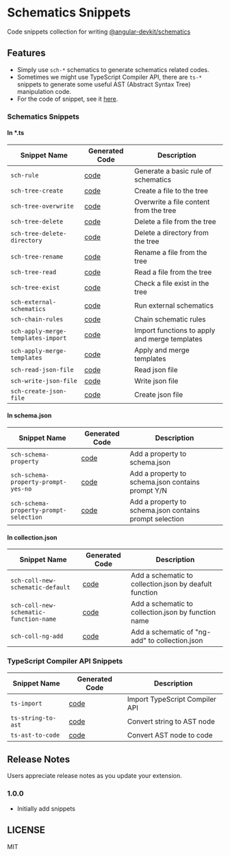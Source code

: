 # Schematics Snippets

Code snippets collection for writing [@angular-devkit/schematics](https://www.npmjs.com/package/@angular-devkit/schematics)

## Features

- Simply use `sch-*` schematics to generate schematics related codes.
- Sometimes we might use TypeScript Compiler API, there are `ts-*` snippets to generate some useful AST (Abstract Syntax Tree) manipulation code.
- For the code of snippet, see it [here](docs/).

### Schematics Snippets

#### In \*.ts

<!-- Schematics Begin -->

| Snippet Name                       | Generated Code                                              | Description                                   |
| ---------------------------------- | ----------------------------------------------------------- | --------------------------------------------- |
| `sch-rule`                         | [code](docs/schematics/sch-rule.md)                         | Generate a basic rule of schematics           |
| `sch-tree-create`                  | [code](docs/schematics/sch-tree-create.md)                  | Create a file to the tree                     |
| `sch-tree-overwrite`               | [code](docs/schematics/sch-tree-overwrite.md)               | Overwrite a file content from the tree        |
| `sch-tree-delete`                  | [code](docs/schematics/sch-tree-delete.md)                  | Delete a file from the tree                   |
| `sch-tree-delete-directory`        | [code](docs/schematics/sch-tree-delete-directory.md)        | Delete a directory from the tree              |
| `sch-tree-rename`                  | [code](docs/schematics/sch-tree-rename.md)                  | Rename a file from the tree                   |
| `sch-tree-read`                    | [code](docs/schematics/sch-tree-read.md)                    | Read a file from the tree                     |
| `sch-tree-exist`                   | [code](docs/schematics/sch-tree-exist.md)                   | Check a file exist in the tree                |
| `sch-external-schematics`          | [code](docs/schematics/sch-external-schematics.md)          | Run external schematics                       |
| `sch-chain-rules`                  | [code](docs/schematics/sch-chain-rules.md)                  | Chain schematic rules                         |
| `sch-apply-merge-templates-import` | [code](docs/schematics/sch-apply-merge-templates-import.md) | Import functions to apply and merge templates |
| `sch-apply-merge-templates`        | [code](docs/schematics/sch-apply-merge-templates.md)        | Apply and merge templates                     |
| `sch-read-json-file`               | [code](docs/schematics/sch-read-json-file.md)               | Read json file                                |
| `sch-write-json-file`              | [code](docs/schematics/sch-write-json-file.md)              | Write json file                               |
| `sch-create-json-file`             | [code](docs/schematics/sch-create-json-file.md)             | Create json file                              |

<!-- Schematics End -->

#### In schema.json

<!-- Schema Begin -->

| Snippet Name                           | Generated Code                                              | Description                                             |
| -------------------------------------- | ----------------------------------------------------------- | ------------------------------------------------------- |
| `sch-schema-property`                  | [code](docs/schema/sch-schema-property.md)                  | Add a property to schema.json                           |
| `sch-schema-property-prompt-yes-no`    | [code](docs/schema/sch-schema-property-prompt-yes-no.md)    | Add a property to schema.json contains prompt Y/N       |
| `sch-schema-property-prompt-selection` | [code](docs/schema/sch-schema-property-prompt-selection.md) | Add a property to schema.json contains prompt selection |

<!-- Schema End -->

#### In collection.json

<!-- Collection Begin -->

| Snippet Name                           | Generated Code                                                  | Description                                            |
| -------------------------------------- | --------------------------------------------------------------- | ------------------------------------------------------ |
| `sch-coll-new-schematic-default`       | [code](docs/collection/sch-coll-new-schematic-default.md)       | Add a schematic to collection.json by deafult function |
| `sch-coll-new-schematic-function-name` | [code](docs/collection/sch-coll-new-schematic-function-name.md) | Add a schematic to collection.json by function name    |
| `sch-coll-ng-add`                      | [code](docs/collection/sch-coll-ng-add.md)                      | Add a schematic of "ng-add" to collection.json         |

<!-- Collection End -->

### TypeScript Compiler API Snippets

<!-- TypeScript Begin -->

| Snippet Name       | Generated Code                              | Description                    |
| ------------------ | ------------------------------------------- | ------------------------------ |
| `ts-import`        | [code](docs/typescript/ts-import.md)        | Import TypeScript Compiler API |
| `ts-string-to-ast` | [code](docs/typescript/ts-string-to-ast.md) | Convert string to AST node     |
| `ts-ast-to-code`   | [code](docs/typescript/ts-ast-to-code.md)   | Convert AST node to code       |

<!-- TypeScript End -->

## Release Notes

Users appreciate release notes as you update your extension.

### 1.0.0

- Initially add snippets

## LICENSE

MIT
